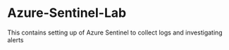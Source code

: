 # Azure-Sentinel-Lab
This contains setting up of Azure Sentinel to collect logs and investigating alerts
